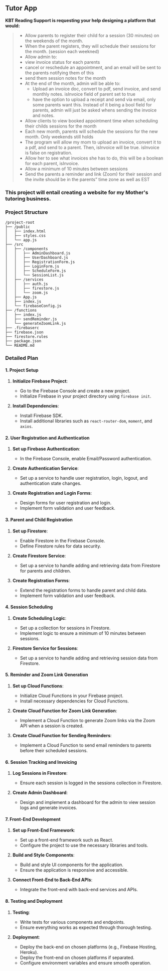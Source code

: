## Tutor App  
**KBT Reading Support is requesting your help designing a platform that would:**  

>- Allow parents to register their child for a session (30 minutes) on the weekends of the month. 
>- When the parent registers, they will schedule their sessions for the month. (session each weekned) 
>- Allow admin to: 
   >- view invoice status for each parents
   >- cancel or reschedule an appointment, and an email will be sent to the parents notifying them of this
   >- send them session notes for the month
   >- At the end of the month, admin will be able to:
   >   - Upload an invoice doc, convert to pdf, send invoice, and send monthly notes. isInvoice field of parent set to true
   >   - have the option to upload a receipt and send via email, only some parents want this. Instead of it being a bool field for parents, 
   >     admin will just be asked whens sending the invoice and notes.
>- Allow clients to view booked appointment time when scheduling their childs sessions for the month
>- Each new month, parents will schedule the sessions for the new month. Only weekends still holds
>- The program will allow my mom to upload an invoice, convert it to a pdf, and send to a parent. Then, isInvoice will be true. isInvoice is false on registration.
>- Allow her to see what invoices she has to do, this will be a boolean for each parent, isInvoice.
>- Allow a minimum of 10 minutes between sessions
>- Send the parents a reminder and link (Zoom) for their session and the invite should be in the parents” time zone as well as EST
### This project will entail creating a website for my Mother's tutoring business.  
### Project Structure  
```
/project-root
├── /public
│   ├── index.html
│   ├── styles.css
│   └── app.js
├── /src
│   ├── /components
│   │   ├── AdminDashboard.js
│   │   ├── UserDashboard.js
│   │   ├── RegistrationForm.js
│   │   ├── LoginForm.js
│   │   ├── ScheduleForm.js
│   │   └── SessionList.js
│   ├── /services
│   │   ├── auth.js
│   │   ├── firestore.js
│   │   └── zoom.js
│   ├── App.js
│   ├── index.js
│   └── firebaseConfig.js
├── /functions
│   ├── index.js
│   ├── sendReminder.js
│   └── generateZoomLink.js
├── .firebaserc
├── firebase.json
├── firestore.rules
├── package.json
└── README.md
```

### Detailed Plan

#### 1. Project Setup

1. **Initialize Firebase Project**:
   - Go to the Firebase Console and create a new project.
   - Initialize Firebase in your project directory using `firebase init`.

2. **Install Dependencies**:
   - Install Firebase SDK.
   - Install additional libraries such as `react-router-dom`, `moment`, and `axios`.

#### 2. User Registration and Authentication

1. **Set up Firebase Authentication**:
   - In the Firebase Console, enable Email/Password authentication.

2. **Create Authentication Service**:
   - Set up a service to handle user registration, login, logout, and authentication state changes.

3. **Create Registration and Login Forms**:
   - Design forms for user registration and login.
   - Implement form validation and user feedback.

#### 3. Parent and Child Registration

1. **Set up Firestore**:
   - Enable Firestore in the Firebase Console.
   - Define Firestore rules for data security.

2. **Create Firestore Service**:
   - Set up a service to handle adding and retrieving data from Firestore for parents and children.

3. **Create Registration Forms**:
   - Extend the registration forms to handle parent and child data.
   - Implement form validation and user feedback.

#### 4. Session Scheduling

1. **Create Scheduling Logic**:
   - Set up a collection for sessions in Firestore.
   - Implement logic to ensure a minimum of 10 minutes between sessions.

2. **Firestore Service for Sessions**:
   - Set up a service to handle adding and retrieving session data from Firestore.

#### 5. Reminder and Zoom Link Generation

1. **Set up Cloud Functions**:
   - Initialize Cloud Functions in your Firebase project.
   - Install necessary dependencies for Cloud Functions.

2. **Create Cloud Function for Zoom Link Generation**:
   - Implement a Cloud Function to generate Zoom links via the Zoom API when a session is created.

3. **Create Cloud Function for Sending Reminders**:
   - Implement a Cloud Function to send email reminders to parents before their scheduled sessions.

#### 6. Session Tracking and Invoicing

1. **Log Sessions in Firestore**:
   - Ensure each session is logged in the sessions collection in Firestore.

2. **Create Admin Dashboard**:
   - Design and implement a dashboard for the admin to view session logs and generate invoices.

#### 7. Front-End Development

1. **Set up Front-End Framework**:
   - Set up a front-end framework such as React.
   - Configure the project to use the necessary libraries and tools.

2. **Build and Style Components**:
   - Build and style UI components for the application.
   - Ensure the application is responsive and accessible.

3. **Connect Front-End to Back-End APIs**:
   - Integrate the front-end with back-end services and APIs.

#### 8. Testing and Deployment

1. **Testing**:
   - Write tests for various components and endpoints.
   - Ensure everything works as expected through thorough testing.

2. **Deployment**:
   - Deploy the back-end on chosen platforms (e.g., Firebase Hosting, Heroku).
   - Deploy the front-end on chosen platforms if separated.
   - Configure environment variables and ensure smooth operation.